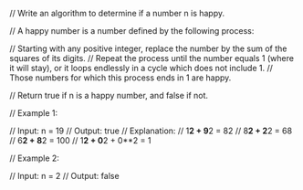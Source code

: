// Write an algorithm to determine if a number n is happy.

// A happy number is a number defined by the following process:

// Starting with any positive integer, replace the number by the sum of the squares of its digits.
// Repeat the process until the number equals 1 (where it will stay), or it loops endlessly in a cycle which does not include 1.
// Those numbers for which this process ends in 1 are happy.

// Return true if n is a happy number, and false if not.

// Example 1:

// Input: n = 19
// Output: true
// Explanation:
// 1**2 + 9**2 = 82
// 8**2 + 2**2 = 68
// 6**2 + 8**2 = 100
// 1**2 + 0**2 + 0\*\*2 = 1

// Example 2:

// Input: n = 2
// Output: false
